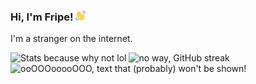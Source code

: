 <h3>Hi, I'm Fripe! <img src="https://raw.githubusercontent.com/twitter/twemoji/master/assets/svg/1f44b.svg" height="16"></h3>
I'm a stranger on the internet.
 
![Stats because why not lol](https://github-readme-stats.vercel.app/api?username=Fripe070&count_private=true&show_icons=true&theme=github_dark&disable_animations=false&border_color=30363d&icon_color=4b8dda)
![no way, GitHub streak](https://github-readme-streak-stats.herokuapp.com/?user=Fripe070&theme=github-dark-blue&border=30363d)
![ooOOOooooOOO, text that (probably) won't be shown!](https://github-readme-stats.vercel.app/api/top-langs/?username=Fripe070&theme=github_dark&layout=compact&border_color=30363d)
